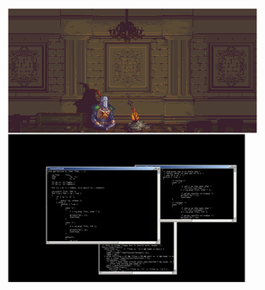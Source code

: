 <p align="center">
  <img alt="Bonfire" src="images/bonfire.gif" />
  <img alt="Bonfire" src="images/giphy.gif" style="float: left; margin-right: 10px;" />
</p>
